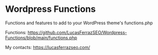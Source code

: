 # Wordpress Functions
Functions and features to add to your WordPress theme's functions.php

Functions: https://github.com/LucasFerrazSEO/Wordpress-Functions/blob/main/functions.php

My contacts: https://lucasferrazseo.com/